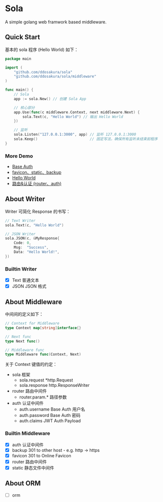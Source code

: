 # Sola

A simple golang web framwork based middleware.

## Quick Start

基本的 sola 程序 (Hello World) 如下：

```go
package main

import (
	"github.com/ddosakura/sola"
	"github.com/ddosakura/sola/middleware"
)

func main() {
	// Sola
	app := sola.New() // 创建 Sola App

	// 核心部分
	app.Use(func(c middleware.Context, next middleware.Next) {
		sola.Text(c, "Hello World") // 输出 Hello World
	})

	// 监听
	sola.Listen("127.0.0.1:3000", app) // 监听 127.0.0.1:3000
	sola.Keep()                        // 固定写法，确保所有监听未结束前程序不退出
}
```

### More Demo

+ [Base Auth](blob/master/demo/base-auth/main.go)
+ [favicon、static、backup](blob/master/demo/favicon-static-backup/main.go)
+ [Hello World](blob/master/demo/hello-world/main.go)
+ [路由&认证 (router、auth)](blob/master/demo/router-auth/main.go)

## About Writer

Writer 可简化 Response 的书写：

```go
// Text Writer
sola.Text(c, "Hello World")

// JSON Writer
sola.JSON(c, &MyResponse{
	Code: 0,
	Msg:  "Success",
	Data: "Hello World!",
})
```

### Builtin Writer

+ [x] Text	普通文本
+ [x] JSON	JSON 格式

## About Middleware

中间间的定义如下：

```go
// Context for Middleware
type Context map[string]interface{}

// Next func
type Next func()

// Middleware func
type Middleware func(Context, Next)
```

关于 Context 键值的约定：

+ sola      框架
	+ sola.request		*http.Request
	+ sola.response		http.ResponseWriter
+ router    路由中间件
    + router.param.*    路径参数
+ auth		认证中间件
	+ auth.username		Base Auth 用户名
	+ auth.password		Base Auth 密码
	+ auth.claims		JWT Auth Payload

### Builtin Middleware

+ [x] auth      认证中间件
+ [x] backup    301 to other host - e.g. http -> https
+ [x] favicon   301 to Online Favicon
+ [x] router    路由中间件
+ [x] static    静态文件中间件

## About ORM

+ [ ] orm
